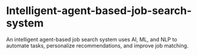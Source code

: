 # Intelligent-agent-based-job-search-system
An intelligent agent-based job search system uses AI, ML, and NLP to automate tasks, personalize recommendations, and improve job matching.
